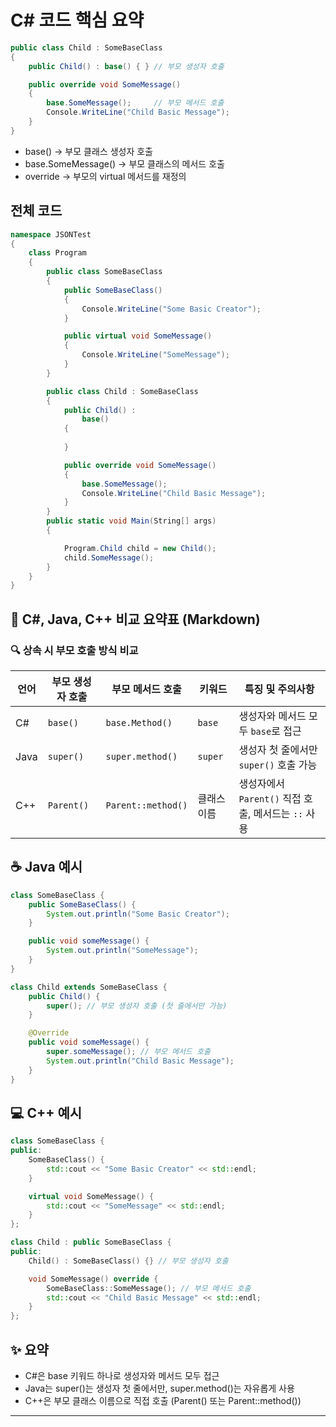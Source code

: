 # C# 코드 핵심 요약

```csharp
public class Child : SomeBaseClass
{
    public Child() : base() { } // 부모 생성자 호출

    public override void SomeMessage()
    {
        base.SomeMessage();     // 부모 메서드 호출
        Console.WriteLine("Child Basic Message");
    }
}
```

- base() → 부모 클래스 생성자 호출
- base.SomeMessage() → 부모 클래스의 메서드 호출
- override → 부모의 virtual 메서드를 재정의

## 전체 코드
```csharp
namespace JSONTest
{
    class Program
    {
        public class SomeBaseClass
        {
            public SomeBaseClass()
            {
                Console.WriteLine("Some Basic Creator");
            }

            public virtual void SomeMessage()
            {
                Console.WriteLine("SomeMessage");
            }
        }

        public class Child : SomeBaseClass
        {
            public Child() :
                base()
            {
                
            }

            public override void SomeMessage()
            {
                base.SomeMessage();
                Console.WriteLine("Child Basic Message");
            }
        }
        public static void Main(String[] args)
        {

            Program.Child child = new Child();
            child.SomeMessage();
        }
    }
}
```

## 🔁 C#, Java, C++ 비교 요약표 (Markdown)
### 🔍 상속 시 부모 호출 방식 비교

| 언어   | 부모 생성자 호출       | 부모 메서드 호출         | 키워드       | 특징 및 주의사항                          |
|--------|-------------------------|----------------------------|--------------|-------------------------------------------|
| C#     | `base()`                | `base.Method()`            | `base`       | 생성자와 메서드 모두 `base`로 접근         |
| Java   | `super()`               | `super.method()`           | `super`      | 생성자 첫 줄에서만 `super()` 호출 가능     |
| C++    | `Parent()`              | `Parent::method()`         | 클래스 이름  | 생성자에서 `Parent()` 직접 호출, 메서드는 `::` 사용 |



## ☕ Java 예시
```java
class SomeBaseClass {
    public SomeBaseClass() {
        System.out.println("Some Basic Creator");
    }

    public void someMessage() {
        System.out.println("SomeMessage");
    }
}

class Child extends SomeBaseClass {
    public Child() {
        super(); // 부모 생성자 호출 (첫 줄에서만 가능)
    }

    @Override
    public void someMessage() {
        super.someMessage(); // 부모 메서드 호출
        System.out.println("Child Basic Message");
    }
}
```


## 💻 C++ 예시
```cpp
class SomeBaseClass {
public:
    SomeBaseClass() {
        std::cout << "Some Basic Creator" << std::endl;
    }

    virtual void SomeMessage() {
        std::cout << "SomeMessage" << std::endl;
    }
};

class Child : public SomeBaseClass {
public:
    Child() : SomeBaseClass() {} // 부모 생성자 호출

    void SomeMessage() override {
        SomeBaseClass::SomeMessage(); // 부모 메서드 호출
        std::cout << "Child Basic Message" << std::endl;
    }
};
```


## ✨ 요약
- C#은 base 키워드 하나로 생성자와 메서드 모두 접근
- Java는 super()는 생성자 첫 줄에서만, super.method()는 자유롭게 사용
- C++은 부모 클래스 이름으로 직접 호출 (Parent() 또는 Parent::method())

---


